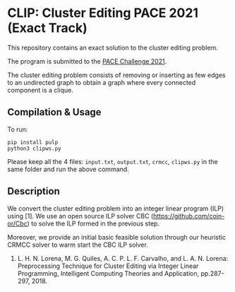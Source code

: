 # CLIP: Cluster Editing PACE 2021 (Exact Track)

This repository contains an exact solution to the cluster editing problem.

The program is submitted to the [PACE Challenge 2021](https://pacechallenge.org/2021/).

The cluster editing problem consists of removing or inserting as few edges to an undirected graph to obtain a graph where every connected component is a clique.

## Compilation & Usage

To run:

```
pip install pulp
python3 clipws.py
```

Please keep all the 4 files: `input.txt`, `output.txt`, `crmcc`, `clipws.py` in the same folder and run the above command.

## Description
We convert the cluster editing problem into an integer linear program (ILP) using [1]. We use an open source ILP solver CBC (https://github.com/coin-or/Cbc) to solve the ILP formed in the previous step. 

Moreover, we provide an initial basic feasible solution through our heuristic CRMCC solver to warm start the CBC ILP solver.



1. L. H. N. Lorena, M. G. Quiles, A. C. P. L. F. Carvalho, and L. A. N. Lorena: Preprocessing Technique for Cluster Editing via Integer Linear Programming, Intelligent Computing Theories and Application, pp.287-297, 2018.
